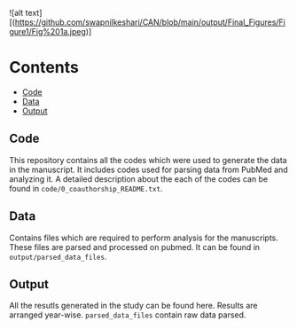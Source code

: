 ![alt text][(https://github.com/swapnilkeshari/CAN/blob/main/output/Final_Figures/Figure1/Fig%201a.jpeg)]

# Contents
- [Code](#Code)
- [Data](#Data)
- [Output](#Output)

## Code
This repository contains all the codes which were used to generate the data in the manuscript. It includes codes used for parsing data from PubMed and analyzing it. A detailed description about the each of the codes can be found in ```code/0_coauthorship_README.txt```.
## Data
Contains files which are required to perform analysis for the manuscripts. These files are parsed and processed on pubmed. It can be found in ```output/parsed_data_files```.
## Output
All the resutls generated in the study can be found here. Results are arranged year-wise. ```parsed_data_files``` contain raw data parsed.

